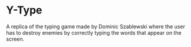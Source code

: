 # Y-Type
A replica of the typing game made by Dominic Szablewski where the user has to destroy enemies by correctly typing the words that appear on the screen.
